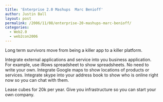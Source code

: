 ```yaml
---
title: 'Enterprise 2.0 Mashups  Marc Benioff'
author: Justin Ball
layout: post
permalink: /2006/11/08/enterprise-20-mashups-marc-benioff/
categories:
  - Web2.0
  - web2con2006
---
```


Long term survivors move from being a killer app to a killer platform.

Integrate external applications and service into you business application. For example, use iRows spreadsheet to show spreadsheets. No need to write your own. Integrate Google maps to show locations of products or services. Integrate skype into your address book to show who is online right now so you can chat with them.

Lease cubes for 20k per year. Give you infrastructure so you can start your own company.